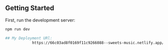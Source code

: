 ## Getting Started

First, run the development server:

```bash
npm run dev

## My Deployment URl:
            https://66c03ad8f0169f11c9266088--sweets-music.netlify.app/


```

